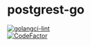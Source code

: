 # postgrest-go
[![golangci-lint](https://github.com/supabase/postgrest-go/actions/workflows/golangci.yml/badge.svg)](https://github.com/muratmirgun/postgrest-go/actions/workflows/golangci.yml)  
[![CodeFactor](https://www.codefactor.io/repository/github/supabase/postgrest-go/badge/main?s=101cab44de33934fd85cadcd9a9b535a05791670)](https://www.codefactor.io/repository/github/muratmirgun/postgrest-go/overview/main)